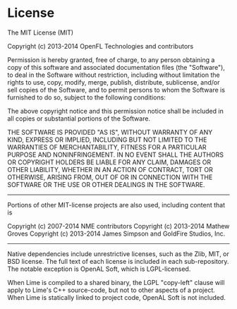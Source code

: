License
=======

The MIT License (MIT)

Copyright (c) 2013-2014 OpenFL Technologies and contributors

Permission is hereby granted, free of charge, to any person obtaining a copy
of this software and associated documentation files (the "Software"), to deal
in the Software without restriction, including without limitation the rights
to use, copy, modify, merge, publish, distribute, sublicense, and/or sell
copies of the Software, and to permit persons to whom the Software is
furnished to do so, subject to the following conditions:

The above copyright notice and this permission notice shall be included in
all copies or substantial portions of the Software.

THE SOFTWARE IS PROVIDED "AS IS", WITHOUT WARRANTY OF ANY KIND, EXPRESS OR
IMPLIED, INCLUDING BUT NOT LIMITED TO THE WARRANTIES OF MERCHANTABILITY,
FITNESS FOR A PARTICULAR PURPOSE AND NONINFRINGEMENT. IN NO EVENT SHALL THE
AUTHORS OR COPYRIGHT HOLDERS BE LIABLE FOR ANY CLAIM, DAMAGES OR OTHER
LIABILITY, WHETHER IN AN ACTION OF CONTRACT, TORT OR OTHERWISE, ARISING FROM,
OUT OF OR IN CONNECTION WITH THE SOFTWARE OR THE USE OR OTHER DEALINGS IN
THE SOFTWARE.

-------

Portions of other MIT-license projects are also used, including content that is

Copyright (c) 2007-2014 NME contributors
Copyright (c) 2013-2014 Mathew Groves
Copyright (c) 2013-2014 James Simpson and GoldFire Studios, Inc.

-------

Native dependencies include unrestrictive licenses, such as the Zlib, MIT, or BSD
license. The full text of each license is included in each sub-repository. The 
notable exception is OpenAL Soft, which is LGPL-licensed.

When Lime is compiled to a shared binary, the LGPL "copy-left" clause will apply
to Lime's C++ source-code, but not to other aspects of a project. When Lime
is statically linked to project code, OpenAL Soft is not included.
